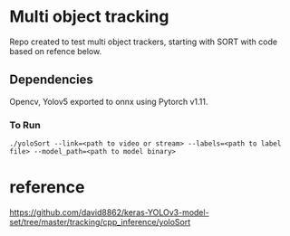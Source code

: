 # Multi object tracking

Repo created to test multi object trackers, starting with SORT with code based on refence below.

## Dependencies
Opencv, Yolov5 exported to onnx using Pytorch v1.11.

### To Run
```
./yoloSort --link=<path to video or stream> --labels=<path to label file> --model_path=<path to model binary>
```

# reference
https://github.com/david8862/keras-YOLOv3-model-set/tree/master/tracking/cpp_inference/yoloSort
